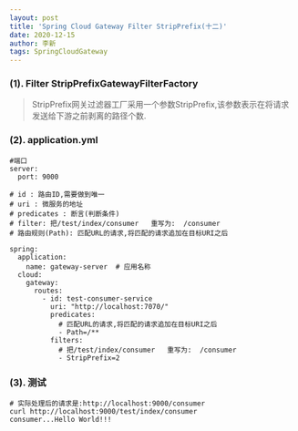 ```yaml
---
layout: post
title: 'Spring Cloud Gateway Filter StripPrefix(十二)'
date: 2020-12-15
author: 李新
tags: SpringCloudGateway
---
```


### (1). Filter StripPrefixGatewayFilterFactory
>  StripPrefix网关过滤器工厂采用一个参数StripPrefix,该参数表示在将请求发送给下游之前剥离的路径个数.

### (2). application.yml
```
#端口
server:
  port: 9000

# id : 路由ID,需要做到唯一
# uri : 微服务的地址
# predicates : 断言(判断条件)
# filter: 把/test/index/consumer   重写为:  /consumer
# 路由规则(Path): 匹配URL的请求,将匹配的请求追加在目标URI之后

spring:
  application:
    name: gateway-server  # 应用名称
  cloud:
    gateway:
      routes:
        - id: test-consumer-service
          uri: "http://localhost:7070/"
          predicates: 
            # 匹配URL的请求,将匹配的请求追加在目标URI之后
            - Path=/**
          filters:
            # 把/test/index/consumer   重写为:  /consumer
            - StripPrefix=2
```
### (3). 测试
```
# 实际处理后的请求是:http://localhost:9000/consumer
curl http://localhost:9000/test/index/consumer
consumer...Hello World!!!
```